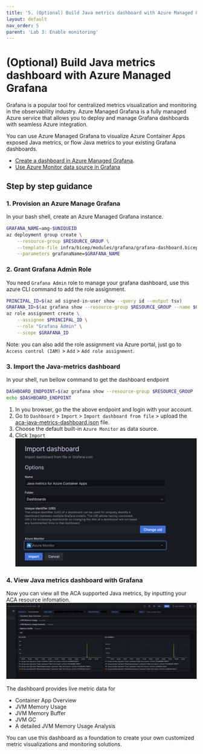 ```yaml
---
title: '5. (Optional) Build Java metrics dashboard with Azure Managed Grafana'
layout: default
nav_order: 5
parent: 'Lab 3: Enable monitoring'
---
```



# (Optional) Build Java metrics dashboard with Azure Managed Grafana

Grafana is a popular tool for centralized metrics visualization and monitoring in the observability industry. Azure Managed Grafana is a fully managed Azure service that allows you to deploy and manage Grafana dashboards with seamless Azure integration. 

You can use Azure Managed Grafana to visualize Azure Container Apps exposed Java metrics, or flow Java metrics to your existing Grafana dashboards.
- [Create a dashboard in Azure Managed Grafana](https://learn.microsoft.com/en-us/azure/managed-grafana/how-to-create-dashboard).
- [Use Azure Monitor data source in Grafana](https://grafana.com/docs/grafana/latest/datasources/azure-monitor/)


## Step by step guidance

### 1. Provision an Azure Manage Grafana
In your bash shell, create an Azure Managed Grafana instance.

```bash
GRAFANA_NAME=amg-$UNIQUEID
az deployment group create \
    --resource-group $RESOURCE_GROUP \
    --template-file infra/bicep/modules/grafana/grafana-dashboard.bicep \
    --parameters grafanaName=$GRAFANA_NAME
``` 

### 2. Grant Grafana Admin Role
You need `Grafana Admin` role to manage your grafana dashboard, use this azure CLI command to add the role assignment.
```bash
PRINCIPAL_ID=$(az ad signed-in-user show --query id --output tsv)
GRAFANA_ID=$(az grafana show --resource-group $RESOURCE_GROUP --name $GRAFANA_NAME --query id --output tsv)
az role assignment create \
    --assignee $PRINCIPAL_ID \
    --role "Grafana Admin" \
    --scope $GRAFANA_ID
``` 

Note: you can also add the role assignment via Azure portal, just go to `Access control (IAM)` > `Add` > `Add role assignment`.


### 3. Import the Java-metrics dashboard
In your shell, run bellow command to get the dashboard endpoint
```bash
DASHBOARD_ENDPOINT=$(az grafana show --resource-group $RESOURCE_GROUP --name $GRAFANA_NAME --query "properties.endpoint" --output tsv)
echo $DASHBOARD_ENDPOINT
``` 

1) In you browser, go the the above endpoint and login with your account.
2) Go to `Dashboard` > `Import` > `Import dashboard from file` > upload the [aca-java-metrics-dashboard.json](../../dashboard/aca-java-metrics-dashboard.json) file.
3) Choose the default built-in `Azure Monitor` as data source.
4) Click `Import`
![Import Java Metrics dashboard](../../images/acalab3-05-grafana-import-dashboard.png)

### 4. View Java metrics dashboard with Grafana
Now you can view all the ACA supported Java metrics, by inputting your ACA resource infomation.
![Dashboard sample](../../images/acalab03-05-dashboard-overview.png)

The dashboard provides live metric data for 
- Container App Overview
- JVM Memory Usage
- JVM Memory Buffer
- JVM GC
- A detailed JVM Memory Usage Analysis

You can use this dashboard as a foundation to create your own customized metric visualizations and monitoring solutions.

